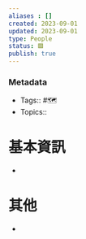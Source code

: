 ```yaml
---
aliases : []
created: 2023-09-01
updated: 2023-09-01
type: People
status: 🟩
publish: true
---
```

### Metadata
- Tags:: #🗺️
- Topics:: 

# 基本資訊
- 
# 其他
- 